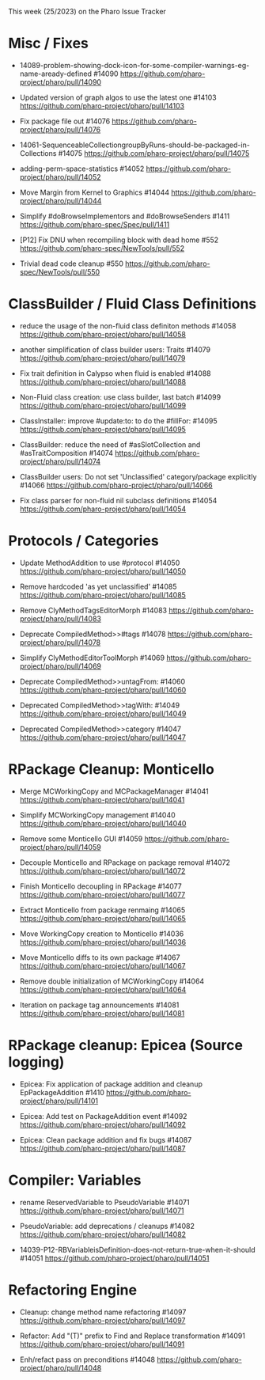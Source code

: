 This week (25/2023) on the Pharo Issue Tracker


# Misc / Fixes

- 14089-problem-showing-dock-icon-for-some-compiler-warnings-eg-name-aready-defined #14090
	https://github.com/pharo-project/pharo/pull/14090

- Updated version of graph algos to use the latest one #14103
	https://github.com/pharo-project/pharo/pull/14103
	
- Fix package file out #14076
	https://github.com/pharo-project/pharo/pull/14076
	
- 14061-SequenceableCollectiongroupByRuns-should-be-packaged-in-Collections #14075
	https://github.com/pharo-project/pharo/pull/14075

- adding-perm-space-statistics #14052
	https://github.com/pharo-project/pharo/pull/14052

- Move Margin from Kernel to Graphics #14044
	https://github.com/pharo-project/pharo/pull/14044
	
- Simplify #doBrowseImplementors and #doBrowseSenders #1411
	https://github.com/pharo-spec/Spec/pull/1411
	
- [P12] Fix DNU when recompiling block with dead home #552
	https://github.com/pharo-spec/NewTools/pull/552
	
- Trivial dead code cleanup #550
	https://github.com/pharo-spec/NewTools/pull/550


# ClassBuilder / Fluid Class Definitions 

- reduce the usage of the non-fluid class definiton methods #14058
	https://github.com/pharo-project/pharo/pull/14058
	
- another simplification of class builder users: Traits #14079
	https://github.com/pharo-project/pharo/pull/14079

- Fix trait definition in Calypso when fluid is enabled #14088
	https://github.com/pharo-project/pharo/pull/14088

- Non-Fluid class creation: use class builder, last batch #14099
	https://github.com/pharo-project/pharo/pull/14099
	
- ClassInstaller: improve #update:to: to do the #fillFor: #14095
	https://github.com/pharo-project/pharo/pull/14095
	
- ClassBuilder: reduce the need of #asSlotCollection and #asTraitComposition #14074
	https://github.com/pharo-project/pharo/pull/14074
	
- ClassBuilder users: Do not set 'Unclassified' category/package explicitly #14066
	https://github.com/pharo-project/pharo/pull/14066
	
- Fix class parser for non-fluid nil subclass definitions #14054
	https://github.com/pharo-project/pharo/pull/14054



# Protocols / Categories

- Update MethodAddition to use #protocol #14050
	https://github.com/pharo-project/pharo/pull/14050

- Remove hardcoded 'as yet unclassified' #14085
	https://github.com/pharo-project/pharo/pull/14085
	
- Remove ClyMethodTagsEditorMorph #14083
	https://github.com/pharo-project/pharo/pull/14083
	
- Deprecate CompiledMethod>>#tags #14078
	https://github.com/pharo-project/pharo/pull/14078
	
- Simplify ClyMethodEditorToolMorph #14069
	https://github.com/pharo-project/pharo/pull/14069
	
- Deprecate CompiledMethod>>untagFrom: #14060
	https://github.com/pharo-project/pharo/pull/14060
	
- Deprecated CompiledMethod>>tagWith: #14049
	https://github.com/pharo-project/pharo/pull/14049
	
- Deprecated CompiledMethod>>category #14047
	https://github.com/pharo-project/pharo/pull/14047


# RPackage Cleanup: Monticello

- Merge MCWorkingCopy and MCPackageManager #14041
	https://github.com/pharo-project/pharo/pull/14041

- Simplify MCWorkingCopy management #14040
	https://github.com/pharo-project/pharo/pull/14040
	
- Remove some Monticello GUI #14059
	https://github.com/pharo-project/pharo/pull/14059
	
- Decouple Monticello and RPackage on package removal #14072
	https://github.com/pharo-project/pharo/pull/14072
	
- Finish Monticello decoupling in RPackage #14077
	https://github.com/pharo-project/pharo/pull/14077

- Extract Monticello from package renmaing #14065
	https://github.com/pharo-project/pharo/pull/14065
	
- Move WorkingCopy creation to Monticello #14036
	https://github.com/pharo-project/pharo/pull/14036
	
- Move Monticello diffs to its own package #14067
	https://github.com/pharo-project/pharo/pull/14067
	
- Remove double initialization of MCWorkingCopy #14064
	https://github.com/pharo-project/pharo/pull/14064
	
- Iteration on package tag announcements #14081
	https://github.com/pharo-project/pharo/pull/14081
	
	
# RPackage cleanup: Epicea (Source logging)
	
- Epicea: Fix application of package addition and cleanup EpPackageAddition #1410
	https://github.com/pharo-project/pharo/pull/14101
	
- Epicea: Add test on PackageAddition event #14092
	https://github.com/pharo-project/pharo/pull/14092
	
- Epicea: Clean package addition and fix bugs #14087
	https://github.com/pharo-project/pharo/pull/14087
		

# Compiler: Variables

- rename ReservedVariable to PseudoVariable #14071
	https://github.com/pharo-project/pharo/pull/14071

- PseudoVariable: add deprecations / cleanups #14082
	https://github.com/pharo-project/pharo/pull/14082
	
- 14039-P12-RBVariableisDefinition-does-not-return-true-when-it-should #14051
	https://github.com/pharo-project/pharo/pull/14051
 	
	
# Refactoring Engine

- Cleanup: change method name refactoring #14097
	https://github.com/pharo-project/pharo/pull/14097
	
- Refactor: Add "(T)" prefix to Find and Replace transformation #14091
	https://github.com/pharo-project/pharo/pull/14091
	
- Enh/refact pass on preconditions #14048
	https://github.com/pharo-project/pharo/pull/14048
	
